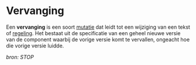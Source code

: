 # Vervanging

Een **vervanging** is een soort [mutatie](#begrip-muteren) dat leidt tot een wijziging van
een tekst of [regeling](#begrip-regeling). Het bestaat uit de specificatie van een geheel nieuwe
versie van de component waarbij de vorige versie komt te vervallen, ongeacht hoe
die vorige versie luidde.

*bron: STOP*
